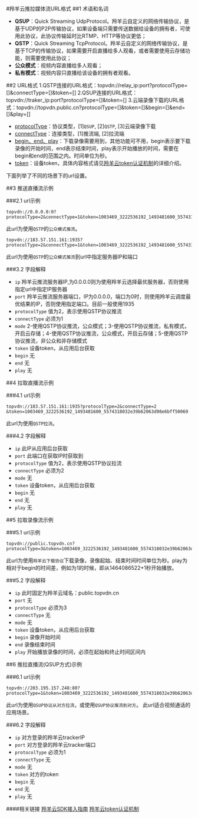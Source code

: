 #羚羊云推拉媒体流URL格式
##1 术语和名词
- **QSUP**：Quick Streaming UdpProtocol。羚羊云自定义的网络传输协议，是基于UDP的P2P传输协议，如果设备端只需要传送数据给设备的拥有者，可使用此协议，此协议传输延时比RTMP、HTTP等协议更低；
- **QSTP**：Quick Streaming TcpProtocol。羚羊云自定义的网络传输协议，是基于TCP的传输协议，如果需要开启直播给多人观看，或者需要使用云存储功能，则需要使用此协议；
- **公众模式**：视频内容直播给多人观看；
- **私有模式**：视频内容只直播给该设备的拥有者观看。

##2 URL格式
  1.QSTP连接的URL格式：topvdn://relay_ip:port?protocolType=[]&connectType=[]&token=[]
  2.QSUP连接的URL格式：topvdn://traker_ip:port?protocolType=[]&token=[]
  3.云端录像下载的URL格式：topvdn://topvdn.public.cn?protocolType=[]&token=[]&begin=[]&end=[]&play=[]

- <u>protocolType</u>：协议类型，[1]`QSUP`, [2]`QSTP`, [3]云端录像下载
- <u>connectType</u>：连接类型，[1]推流端, [2]拉流端
- <u>begin、end、play</u>：下载录像需要用到，其他功能可不用，begin表示要下载录像的开始时间，end表示结束时间，play表示开始播放的时间，需要在begin和end的范围之内。时间单位为秒。
- <u>token</u>：设备token，具体内容格式请见[羚羊云token认证机制](http://doc.topvdn.com/api/#!public-doc/token_format.md)的详细介绍。

下面列举了不同的场景下的url设置。

##3 推送直播流示例

###2.1 url示例
```
topvdn://0.0.0.0:0?protocolType=2&connectType=1&token=1003469_3222536192_1493481600_5574318032e39b62063d98e6bff50069&mode=2
```
此url为使用`QSTP`的`公众模式推流`。

```
topvdn://183.57.151.161:1935?protocolType=2&connectType=1&token=1003469_3222536192_1493481600_5574318032e39b62063d98e6bff50069&mode=2
```
此url为使用`QSTP`的`公众模式推流`到url中指定服务器IP和端口

###3.2 字段解释
- `ip` 羚羊云推流服务器IP,为0.0.0.0则为使用羚羊云选择最优服务器，否则使用指定url中指定IP服务器
- `port` 羚羊云推流服务器端口，IP为0.0.0.0，端口为0时，则使用羚羊云调度最优结果的IP，否则使用指定端口。目前一般使用1935 
- `protocolType` 值为2，表示使用QSTP协议推流
- `connectType` 必须为1
- `mode` 2-使用QSTP协议推流，公众模式；3-使用QSTP协议推流，私有模式，开启云存储；4-使用QSTP协议推流，公众模式，开启云存储；5-使用QSTP协议推流，非公众和非存储模式
- `token` 设备token，从应用后台获取
- `begin` 无
- `end` 无
- `play` 无

##4 拉取直播流示例

###4.1 url示例
```
topvdn://183.57.151.161:1935?protocolType=2&connectType=2 &token=1003469_3222536192_1493481600_5574318032e39b62063d98e6bff50069
```
此url为使用`QSTP拉流`。

###4.2 字段解释
- `ip` 此IP从应用后台获取
- `port` 此端口在获取IP时获取到 
- `protocolType` 值为2，表示使用QSTP协议拉流
- `connectType` 必须为2
- `mode` 无
- `token` 设备token，从应用后台获取
- `begin` 无
- `end` 无
- `play` 无

##5 拉取录像流示例

###5.1 url示例
```
topvdn://public.topvdn.cn?protocolType=3&token=1003469_3222536192_1493481600_5574318032e39b62063d98e6bff50069&begin=1464082941&end=1464086522&play=0
```
此url为使用`羚羊云下载协议`下载录像，录像起始、结束时间时间单位为秒。play为相对于begin的时间差，例如为1的时候，即从1464086522+1秒开始播放。

###5.2 字段解释
- `ip` 此时固定为羚羊云域名：public.topvdn.cn
- `port` 无
- `protocolType` 必须为3
- `connectType` 无
- `mode` 无
- `token` 设备token，从应用后台获取
- `begin` 录像开始时间
- `end` 录像结束时间
- `play` 开始播放录像的时间，必须在起始和终止时间区间内

##6 推拉直播流(QSUP方式)示例

###6.1 url示例
```
topvdn://203.195.157.248:80?protocolType=1&token=1003469_3222536192_1493481600_5574318032e39b62063d98e6bff50069
```
此url为使用`QSUP协议从对方拉流`，或使用`QSUP协议推流到对方`。
此url适合视频通话的应用场景。

###6.2 字段解释
- `ip` 对方登录的羚羊云trackerIP
- `port` 对方登录的羚羊云tracker端口
- `protocolType` 必须为1
- `connectType` 无
- `mode` 无
- `token` 对方的token
- `begin` 无
- `end` 无
- `play` 无

####相关链接
[羚羊云SDK接入指南](http://doc.topvdn.com/api/index.html#!public-doc/start_joinup.md)
[羚羊云token认证机制](http://doc.topvdn.com/api/index.html#!public-doc/token_format.md)
